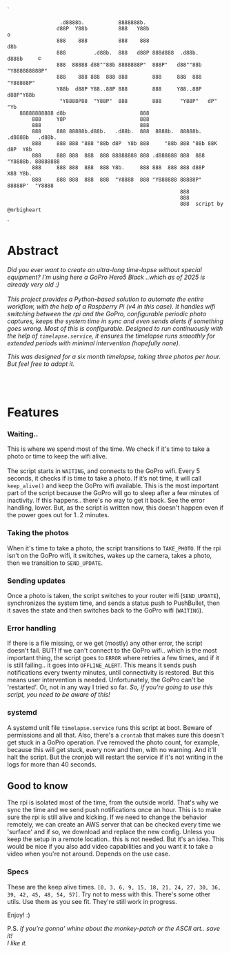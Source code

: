 
`

                     .d8888b.           8888888b.                                     
                    d88P  Y88b          888   Y88b                        o           
                    888    888          888    888                       d8b          
                    888         .d88b.  888   d88P 888d888  .d88b.      d888b     ©    
                    888  88888 d88""88b 8888888P"  888P"   d88""88b "Y888888888P"     
                    888    888 888  888 888        888     888  888   "Y88888P"       
                    Y88b  d88P Y88..88P 888        888     Y88..88P   d88P"Y88b       
                     "Y8888P88  "Y88P"  888        888      "Y88P"   dP"     "Yb      
        88888888888 d8b                        888                                    
            888     Y8P                        888                                    
            888                                888                                    
            888     888 88888b.d88b.   .d88b.  888  8888b.  88888b.  .d8888b   .d88b. 
            888     888 888 "888 "88b d8P  Y8b 888     "88b 888 "88b 88K      d8P  Y8b
            888     888 888  888  888 88888888 888 .d888888 888  888 "Y8888b. 88888888
            888     888 888  888  888 Y8b.     888 888  888 888 d88P      X88 Y8b.    
            888     888 888  888  888  "Y8888  888 "Y888888 88888P"   88888P'  "Y8888 
                                                            888                       
                                                            888                       
                                                            888  script by @mrbigheart

`


# Abstract

*Did you ever want to create an ultra-long time-lapse without special equipment? I'm using here a 
GoPro Hero5 Black ..which as of 2025 is already very old :)*
<br>
<br>
*This project provides a Python-based solution to automate the entire workflow, with the help of a Raspberry Pi (v4 in this case). 
It handles wifi switching between the rpi and the GoPro, configurable periodic photo captures, 
keeps the system time in sync and even sends alerts if something goes wrong. Most of this is configurable.
Designed to run continuously with the help of `timelapse.service`, it ensures the timelapse runs 
smoothly for extended periods with minimal intervention (hopefully none).*

*This was designed for a six month timelapse, taking three photos per hour. But feel free to adapt it.*

<br>
<br>

# Features

### **Waiting..**
This is where we spend most of the time. We check if it's time to take a photo or time to keep the wifi alive.
<br>
<br>
The script starts in `WAITING`, and connects to the GoPro wifi. Every 5 seconds, it checks if is time to take a photo.
If it’s not time, it will call `keep_alive()` and keep the GoPro wifi available. This is the most important part of the 
script because the GoPro will go to sleep after a few minutes of inactivity. If this happens.. there's no way to get it 
back. See the error handling, lower. But, as the script is written now, this doesn't happen even if the power goes out 
for 1..2 minutes.

### **Taking the photos**
When it's time to take a photo, the script transitions to `TAKE_PHOTO`. If the rpi isn’t on the GoPro wifi, it switches,
wakes up the camera, takes a photo, then we transition to `SEND_UPDATE`.

### **Sending updates**
Once a photo is taken, the script switches to your router wifi (`SEND_UPDATE`), synchronizes the system time, and sends 
a status push to PushBullet, then it saves the state and then switches back to the GoPro wifi (`WAITING`). 

### **Error handling**
If there is a file missing, or we get (mostly) any other error, the script doesn't fail. BUT! If we can't connect to the
GoPro wifi.. which is the most important thing, the script goes to `ERROR` where retries a few times, and if it is still 
failing.. it goes into `OFFLINE_ALERT`. This means it sends push notifications every twenty minutes, until connectivity 
is restored. But this means user intervention is needed. Unfortunately, the GoPro can't be 'restarted'. Or, not in any 
way I tried so far. *So, if you're going to use this script, you need to be aware of this!*

### **systemd**
A systemd unit file `timelapse.service` runs this script at boot. Beware of permissions and all that.
Also, there's a `crontab` that makes sure this doesn't get stuck in a GoPro operation. I've removed the photo count,
for example, because this will get stuck, every now and then, with no warning. And it'll halt the script. But the cronjob
will restart the service if it's not writing in the logs for more than 40 seconds.


## Good to know

The rpi is isolated most of the time, from the outside world. That's why we sync the time and we send push notifications
once an hour. This is to make sure the rpi is still alive and kicking. If we need to change the behavior remotely, we can
create an AWS server that can be checked every time we 'surface' and if so, we download and replace the new config.
Unless you keep the setup in a remote location.. this is not needed. But it's an idea. This would be nice if you also add
video capabilities and you want it to take a video when you're not around. Depends on the use case.

### Specs

These are the keep alive times. `[0, 3, 6, 9, 15, 18, 21, 24, 27, 30, 36, 39, 42, 45, 48, 54, 57]`. Try not to mess with this.
There's some other utils. Use them as you see fit. They're still work in progress.

Enjoy! :)

P.S. _If you're gonna' whine about the monkey-patch or the ASCII art.. save it!<br>
I like it._
